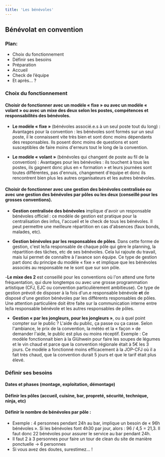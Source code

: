 ```yaml
---
title: 'Les bénévoles'
---
```


## Bénévolat en convention

### Plan:  
- Choix du fonctionnement  
- Définir ses besoins  
- Préparation  
- Accueil  
- Check de l’équipe  
- Et après… ?

### Choix du fonctionnement  

#### Choisir de fonctionner avec un modèle « fixe » ou avec un modèle « volant » ou avec un mixe des deux selon les postes, compétences et responsabilités des bénévoles.

- **Le modèle « fixe »** (bénévoles associé.e.s à un seul poste tout du long) : 
Avantages pour la convention : les bénévoles sont formés sur un seul poste, il le connaissent vite très bien et sont donc moins dépendants des responsables. Ils posent donc moins de questions et sont susceptibles de faire moins d'erreurs tout le long de la convention.

- **Le modèle « volant »** (bénévoles qui changent de poste au fil de la convention) :
Avantages pour les bénévoles : ils touchent à tous les postes, ils gagnent donc plus en « formation » et leurs journées sont toutes différentes, pas d'ennuis, changement d'équipe et donc ils rencontrent bien plus les autres organisateurs et les autres bénévoles.

#### Choisir de fonctionner avec une gestion des bénévoles centralisée ou avec une gestion des bénévoles par pôles ou les deux (conseillé pour les grosses conventions).

- **Gestion centralisée des bénévoles** implique d'avoir un responsable bénévoles officiel : ce modèle de gestion est pratique pour la centralisation des infos, l'accueil et le check de tous les bénévoles. Il peut permettre une meilleure répartition en cas d'absences (faux bonds, malades, etc).

- **Gestion bénévoles par les responsables de pôles**. Dans cette forme de gestion, c'est le/la responsable de chaque pôle qui gère le planning, la répartition des tâches, etc de ses bénévoles. Cela lui rajoute du travail, mais lui permet de connaître à l'avance son équipe. Ce type de gestion part donc du principe du modèle « fixe » et implique que les bénévoles associés au responsable ne le sont que sur son pôle.

-**Le mixe des 2** est conseillé pour les conventions où l'on attend une forte fréquentation, qui dure longtemps ou avec une grosse programmation artistique (CFJ, EJC ou convention particulièrement ambitieuse). Ce type de gestion prévoit de disposer à la fois d'un.e responsable bénévole **et** de disposé d'une gestion bénévoles par les différents responsables de pôles. Une attention particulière doit être faite sur la communication interne entre le/la responsable bénévole et les autres responsables de pôles.

- **Gestion « par les jongleurs, pour les jongleurs »**, ou à quel point compter sur le public ?
L'aide du public, ça passe ou ça casse. Selon l'ambiance, le prix de la convention, la météo et la « façon » de demander l'aide, le public est plus ou moins réceptif. Exemple : Ce modèle fonctionnait bien à la Glühwein pour faire les soupes de légumes et le vin chaud et parce que la convention régionale était à 5€ les 3 jours. Ce modèle a fonctionné moins efficacement à la JOP-CFJ où il a fait très chaud, que la convention durait 5 jours et que le tarif était plus élevé.

### Définir ses besoins

#### Dates et phases (montage, exploitation, démontage)

#### Définir les pôles (accueil, cuisine, bar, propreté, sécurité, technique, ninja, etc)

#### Définir le nombre de bénévoles par pôle :

- Exemple : 4 personnes pendant 24h au bar, implique un besoin de « 96h bénévoles ». Si les bénévoles font 4h30 par jour, alors : 96 / 4,5 = 21,3. Il faut donc 22 bénévoles pour assurer le service au bar pendant 24h.
- Il faut 2 à 3 personnes pour faire un tour de clean du site de manière ponctuelle → 6 personnes
- Si vous avez des doutes, surestimez… !

